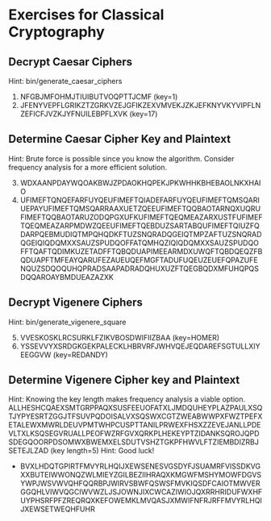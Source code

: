 Exercises for Classical Cryptography
====================================

Decrypt Caesar Ciphers
----------------------
Hint: bin/generate_caesar_ciphers <key>

1. NFGBJMFOHMJTIUIBUTVOQPTTJCMF (key=1)
2. JFENYVEPFLGRIKZTZGRKVZEJGFIKZEXVMVEKJZKJEFKNYVKYVIPFLNZEFICFJVZKJYFNUILEBPFLXVK (key=17)

Determine Caesar Cipher Key and Plaintext
-----------------------------------------
Hint: Brute force is possible since you know the algorithm. Consider frequency analysis for a more efficient solution.

3. WDXAANPDAYWQOAKBWJZPDAOKHQPEKJPKWHHKBHEBAOLNKXHAIO
4. UFIMEFTQNQEFARFUYQEUFIMEFTQIADEFARFUYQEUFIMEFTQMSQARIUEPAYUFIMEFTQMSQARRAAXUETZQEEUFIMEFTQQBAOTARNQXUQRUFIMEFTQQBAOTARUZODQPGXUFKUFIMEFTQEQMEAZARXUSTFUFIMEFTQEQMEAZARPMDWZQEEUFIMEFTQEBDUZSARTABQUFIMEFTQIUZFQDARPQEBMUDIQTMPQHQDKFTUZSNQRADQGEIQTMPZAFTUZSNQRADQGEIQIQDQMXXSAUZSPUDQOFFATQMHQZIQIQDQMXXSAUZSPUDQOFFTQAFTQDIMKUZETADFFTQBQDUAPIMEEARMDXUWQFTQBDQEQZFBQDUAPFTMFEAYQARUFEZAUEUQEFMGFTADUFUQEUZEUEFQPAZUFENQUZSDQOQUHQPRADSAAPADRADQHUXUZFTQEGBQDXMFUHQPQSDQQAROAYBMDUEAZAZXK

Decrypt Vigenere Ciphers
------------------------
Hint: bin/generate_vigenere_square

5. VVESKOSKLRCSURKLFZIKVBOSDWIFIIZBAA (key=HOMER) 
6. YSSEVVYXSRDGKGEKPALECKLHBRVRFJWHVQEJEQDAREFSGTULLXIYEEGGVW (key=REDANDY)

Determine Vigenere Cipher key and Plaintext
-------------------------------------------
Hint: Knowing the key length makes frequency analysis a viable option.
ALLHESHCQAEXSMTGRPPAQXSUSFEEUOFATXLJMDQUHEYPLAZPAULXSQTJYPYESRTZGGJTFSUVPQDOISALVXSQSWXCGTZWEABWWPXFWZTPEFXETALEWXMWRLDEUVPMTWHPCUSPTTANILPRWEXFHSXZZEVEJANLLPDEVLTXLKSQSEGVRUALLPEOFWZRFGVXQRKPLHEKEYPTZIDANKSQROJQPDSDEGQOORPDSOMWXBWEMXELSDUTVSHZTGKPFHWVLFTZIEMBDIZRBJSETEJLZAD (key length=5)
Hint: Good luck!
* BVXLHDQTGPIRTFMVYRLHQIJXEWSENESVGSDYFJSUAMRFVISSDKVGXXBUTEIWWONQZWLMIEYZGILBEZIIHRAQXKMGWFMSHYMOWFDGVSYWPJWSVWVQHFQQRBPJWIRVSBWFQSWSFMVKIQSDFCAIOTMWVERGGQHLVIWVQGCIWVWZLJSJOWNJIXCWCAZIWIOJQXRRHRIDUFWXHFUYPHSRFPFZREQRQXKEFOWEMKLMVQASJXMWIFNFRJRFFMVYRLHQIJXEWSETWEQHFUHR
